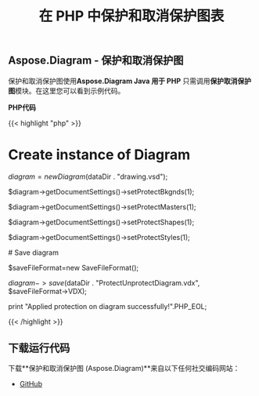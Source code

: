 ﻿---
title: 在 PHP 中保护和取消保护图表
type: docs
weight: 20
url: /zh/java/protect-and-unprotect-diagrams-in-php/
---
## **Aspose.Diagram - 保护和取消保护图**
保护和取消保护图使用**Aspose.Diagram Java 用于 PHP** 只需调用**保护取消保护图**模块。在这里您可以看到示例代码。

**PHP代码**

{{< highlight "php" >}}

 # Create instance of Diagram

$diagram = new Diagram($dataDir . "drawing.vsd");

$diagram->getDocumentSettings()->setProtectBkgnds(1);

$diagram->getDocumentSettings()->setProtectMasters(1);

$diagram->getDocumentSettings()->setProtectShapes(1);

$diagram->getDocumentSettings()->setProtectStyles(1);

\# Save diagram

$saveFileFormat=new SaveFileFormat();

$diagram->save($dataDir . "ProtectUnprotectDiagram.vdx", $saveFileFormat->VDX);

print "Applied protection on diagram successfully!".PHP_EOL;

{{< /highlight >}}
## **下载运行代码**
下载**保护和取消保护图 (Aspose.Diagram)**来自以下任何社交编码网站：

- [GitHub](https://github.com/asposediagram/Aspose.Diagram-for-Java/blob/master/Plugins/Aspose_Diagram_Java_for_PHP/src/aspose/diagram/WorkingwithProtection/ProtectUnprotectDiagram.php)

